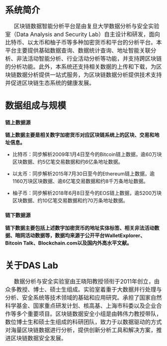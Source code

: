 # 系统简介

&emsp;&emsp;<font size=4>区块链数据智能分析平台是由复旦大学数据分析与安全实验室（Data Analysis and Security Lab）自主设计和研发，面向比特币、以太币和柚子币等多种加密货币和平台的分析平台。本平台主要提供基础数据查询、数据统计查询、地址智能关联分析、非法活动智能分析、行业活动分析等功能，并支持跨区块链的分析功能。此外，本系统还支持相关数据的上传和下载，为区块链数据分析提供一站式服务，为区块链数据分析提供技术支持并促进区块链生态系统的健康发展。</font>



# 数据组成与规模

### 链上数据源

<b><font size=3>链上数据主要是相关数字加密货币对应区块链系统上的区块、交易和地址信息。</font></b>

* <font size=3>比特币：同步解析2009年1月4日至今的Bitcoin链上数据，逾60万块区块数据、约5亿笔交易数据和约6亿条地址数据。</font>

* <font size=3>以太币：同步解析2015年7月30日至今的Ethereum链上数据，逾1160万块区块数据、逾6亿笔交易数据和约8千万条地址数据。</font>

* <font size=3>柚子币：同步解析2018年6月8日至今的EOS链上数据，逾5200万块区块数据、约10亿笔交易数据和约70万条地址数据。</font>

### 链下数据源

<b><font size=3>链下数据主要包括上述数字加密货币的地址实体标签、相关非法活动数据、暗网活动数据等，数据均来源于公开平台WalletExplorer、Bitcoin Talk、Blockchain.com以及国内外高水平文献。</font></b>



# 关于DAS Lab

&emsp;&emsp;<font size=4>数据分析与安全实验室由王晓阳教授领衔于2011年创立，由众多教授、博士、硕士生组成。实验室着重于大数据并行处理与分析、安全系统等技术领域的基础和应用研究。承担了国家自然科学基金、国家重点研发计划、核高基、上海市科委以及企业合作等多个重要项目。区块链数据安全小组是由韩伟力教授带队，数位博士生和硕士生组成的科研团队，致力于以数据驱动的方式对海量区块链数据进行分析，提供创新分析工具和解决方案，推进区块链数据安全发展。</font>